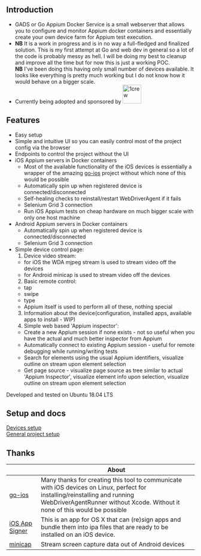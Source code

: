 ## Introduction

* GADS or Go Appium Docker Service is a small webserver that allows you to configure and monitor Appium docker containers and essentially create your own device farm for Appium test execution.   
* **NB** It is a work in progress and is in no way a full-fledged and finalized solution. This is my first attempt at Go and web dev in general so a lot of the code is probably messy as hell. I will be doing my best to cleanup and improve all the time but for now this is just a working POC.  
**NB** I've been doing this having only small number of devices available. It looks like everything is pretty much working but I do not know how it would behave on a bigger scale.  
* Currently being adopted and sponsored by <a href="https://1crew.com"><img src="https://1crew.com/StaticResources/1Crew_3D.png" alt="1crew" width="50"/><a/>  

## Features
* Easy setup  
* Simple and intuitive UI so you can easily control most of the project config via the browser  
* Endpoints to control the project without the UI  
* iOS Appium servers in Docker containers  
  - Most of the available functionality of the iOS devices is essentially a wrapper of the amazing [go-ios](https://github.com/danielpaulus/go-ios) project without which none of this would be possible  
  - Automatically spin up when registered device is connected/disconnected  
  - Self-healing checks to reinstall/restart WebDriverAgent if it fails  
  - Selenium Grid 3 connection  
  - Run iOS Appium tests on cheap hardware on much bigger scale with only one host machine  
* Android Appium servers in Docker containers  
  - Automatically spin up when registered device is connected/disconnected  
  - Selenium Grid 3 connection  
* Simple device control page:  
  1. Device video stream:  
    - for iOS the WDA mjpeg stream is used to stream video off the devices  
    - for Android minicap is used to stream video off the devices  
  2. Basic remote control:  
    - tap  
    - swipe  
    - type  
    - Appium itself is used to perform all of these, nothing special  
  3. Information about the device(configuration, installed apps, available apps to install - WIP)  
  4. Simple web based 'Appium inspector':  
    - Create a new Appium session if none exists - not so useful when you have the actual and much better inspector from Appium  
    - Automatically connect to existing Appium session - useful for remote debugging while running/writing tests  
    - Search for elements using the usual Appium identifiers, visualize outline on stream upon element selection  
    - Get page source - visualize page source as tree similar to actual 'Appium Inspector', visualize element info upon selection, visualize outline on stream upon element selection  

Developed and tested on Ubuntu 18.04 LTS  

## Setup and docs  
[Devices setup](./docs/devices-setup.md)  
[General project setup](./docs/project-setup.md)  

## Thanks

| |About|
|---|---|
|[go-ios](https://github.com/danielpaulus/go-ios)|Many thanks for creating this tool to communicate with iOS devices on Linux, perfect for installing/reinstalling and running WebDriverAgentRunner without Xcode. Without it none of this would be possible|
|[iOS App Signer](https://github.com/DanTheMan827/ios-app-signer)|This is an app for OS X that can (re)sign apps and bundle them into ipa files that are ready to be installed on an iOS device.|
|[minicap](https://github.com/DeviceFarmer/minicap)|Stream screen capture data out of Android devices|

